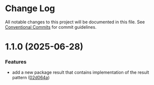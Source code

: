 # Change Log

All notable changes to this project will be documented in this file.
See [Conventional Commits](https://conventionalcommits.org) for commit guidelines.

# 1.1.0 (2025-06-28)

### Features

- add a new package result that contains implementation of the result pattern ([02d064a](https://github.com/masterd2020/tmick/commit/02d064a322cd9992847ace525578d608f02f0b2f))

